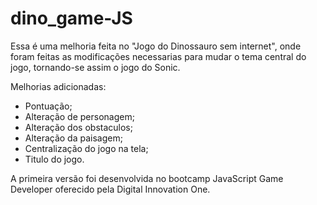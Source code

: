 # dino_game-JS

Essa é uma melhoria feita no "Jogo do Dinossauro sem internet", onde foram feitas as modificações necessarias para mudar o tema central do jogo, tornando-se assim o jogo do Sonic.

Melhorias adicionadas:
* Pontuação;
* Alteração de personagem;
* Alteração dos obstaculos;
* Alteração da paisagem;
* Centralização do jogo na tela;
* Titulo do jogo.

A primeira versão foi desenvolvida no bootcamp JavaScript Game Developer oferecido pela Digital Innovation One.
